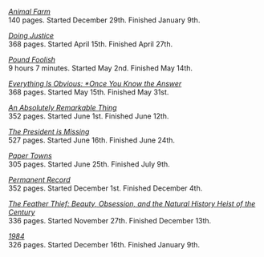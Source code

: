 <!--
.. title: 2019 Books I've Read
.. slug: books-ive-read
.. date: 2019-01-01 16:06:36 UTC-06:00
.. tags: 
.. category: books
.. link: 
.. description: "A list of the books I have read (or listened to) in 2019."
.. type: text
-->

<a href="https://smile.amazon.com/Animal-Farm-Classics-George-Orwell-ebook/dp/B07JH73R6T/" target="_blank">*Animal Farm*</a><br>
140 pages. Started December 29th. Finished January 9th.

<a href="https://www.amazon.com/Doing-Justice-Prosecutors-Thoughts-Punishment/dp/0525521127" target="_blank">*Doing Justice*</a><br>
368 pages. Started April 15th. Finished April 27th.

<a href="https://www.amazon.com/Pound-Foolish-Exposing-Personal-Industry/dp/B00BI6JFJM/" target="_blank">*Pound Foolish*</a><br>
9 hours 7 minutes. Started May 2nd. Finished May 14th.

<a href="https://smile.amazon.com/dp/B004DEPHGQ/" target="_blank">*Everything Is Obvious: \*Once You Know the Answer*</a><br>
368 pages. Started May 15th. Finished May 31st.

<a href="https://smile.amazon.com/Absolutely-Remarkable-Thing-Novel-ebook/dp/B0796DR2XV/" target="_blank">*An Absolutely Remarkable Thing*</a><br>
352 pages. Started June 1st. Finished June 12th.

<a href="https://smile.amazon.com/President-Missing-Novel-James-Patterson-ebook/dp/B072F3MYRH/" target="_blank">*The President is Missing*</a><br>
527 pages. Started June 16th. Finished June 24th.

<a href="https://smile.amazon.com/Paper-Towns-John-Green/dp/0525478183/" target="_blank">*Paper Towns*</a><br>
305 pages. Started June 25th. Finished July 9th.

<a href="https://www.amazon.com/Permanent-Record-Edward-Snowden/dp/1250237238/" target="_blank">*Permanent Record*</a><br>
352 pages. Started December 1st. Finished December 4th.

<a href="https://smile.amazon.com/Feather-Thief-Obsession-Natural-History/dp/1101981636/" target="_blank">*The Feather Thief: Beauty, Obsession, and the Natural History Heist of the Century*</a><br>
336 pages. Started November 27th. Finished December 13th.

<a href="https://smile.amazon.com/1984-George-Orwell-ebook/dp/B0811YH6RT/" target="_blank">*1984*</a><br>
326 pages. Started December 16th. Finished January 9th.
